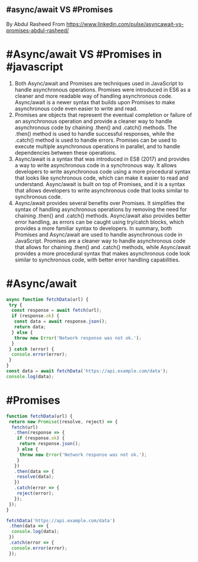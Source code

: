 ## #async/await VS #Promises
By Abdul Rasheed
From https://www.linkedin.com/pulse/asyncawait-vs-promises-abdul-rasheed/


# #Async/await VS #Promises in #javascript
1. Both Async/await and Promises are techniques used in JavaScript to handle asynchronous operations. Promises were introduced in ES6 as a cleaner and more readable way of handling asynchronous code. Async/await is a newer syntax that builds upon Promises to make asynchronous code even easier to write and read.
2. Promises are objects that represent the eventual completion or failure of an asynchronous operation and provide a cleaner way to handle asynchronous code by chaining .then() and .catch() methods. The .then() method is used to handle successful responses, while the .catch() method is used to handle errors. Promises can be used to execute multiple asynchronous operations in parallel, and to handle dependencies between these operations.
3. Async/await is a syntax that was introduced in ES8 (2017) and provides a way to write asynchronous code in a synchronous way. It allows developers to write asynchronous code using a more procedural syntax that looks like synchronous code, which can make it easier to read and understand. Async/await is built on top of Promises, and it is a syntax that allows developers to write asynchronous code that looks similar to synchronous code.
4. Async/await provides several benefits over Promises. It simplifies the syntax of handling asynchronous operations by removing the need for chaining .then() and .catch() methods. Async/await also provides better error handling, as errors can be caught using try/catch blocks, which provides a more familiar syntax to developers.
In summary, both Promises and Async/await are used to handle asynchronous code in JavaScript. Promises are a cleaner way to handle asynchronous code that allows for chaining .then() and .catch() methods, while Async/await provides a more procedural syntax that makes asynchronous code look similar to synchronous code, with better error handling capabilities.

# #Async/await
```javascript
async function fetchData(url) {
 try {
  const response = await fetch(url);
  if (response.ok) {
   const data = await response.json();
   return data;
  } else {
   throw new Error('Network response was not ok.');
  }
 } catch (error) {
  console.error(error);
 }
}
const data = await fetchData('https://api.example.com/data');
console.log(data);
```
# #Promises 
```javascript
function fetchData(url) {
 return new Promise((resolve, reject) => {
  fetch(url)
   .then(response => {
    if (response.ok) {
     return response.json();
    } else {
     throw new Error('Network response was not ok.');
    }
   })
   .then(data => {
    resolve(data);
   })
   .catch(error => {
    reject(error);
   });
 });
}

fetchData('https://api.example.com/data')
 .then(data => {
  console.log(data);
 })
 .catch(error => {
  console.error(error);
 });
 ```
